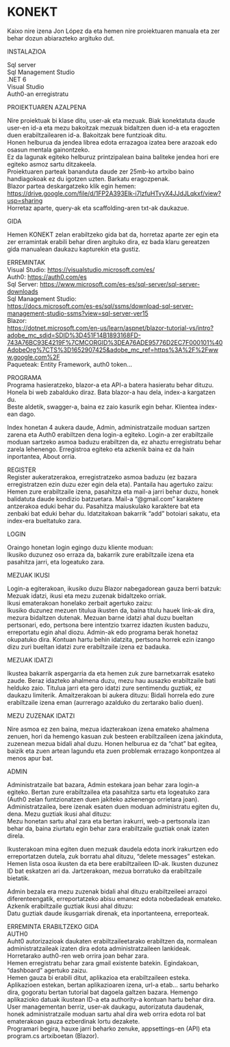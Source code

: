 # KONEKT<br/>
Kaixo nire izena Jon López da eta hemen nire proiektuaren manuala eta zer behar dozun abiarazteko argituko dut.<br/>

INSTALAZIOA<br/>

Sql server<br/>
Sql Management Studio<br/>
.NET 6<br/>
Visual Studio<br/>
Auth0-an erregistratu<br/>

PROIEKTUAREN AZALPENA<br/>

Nire proiektuak bi klase ditu, user-ak eta mezuak. Biak konektatuta daude user-en id-a eta mezu bakoitzak mezuak bidaltzen duen id-a eta eragozten duen erabiltzailearen id-a. Bakoitzak bere funtzioak ditu.<br/>
Honen helburua da jendea librea edota errazagoa izatea bere arazoak edo osasun mentala gainontzeko.<br/>
Ez da lagunak egiteko helburuz printzipalean baina baliteke jendea hori ere egiteko asmoz sartu ditzakeela.<br/>
Proiektuaren parteak bananduta daude zer 25mb-ko artxibo baino handiagokoak ez du igotzen uzten. Barkatu eragozpenak.<br/>
Blazor partea deskargatzeko klik egin hemen: https://drive.google.com/file/d/1FP2A393Elk-i7lzfuHTvyX4JJdJLqkxf/view?usp=sharing <br/>
Horretaz aparte, query-ak eta scaffolding-aren txt-ak daukazue.<br/>

GIDA<br/>

Hemen KONEKT zelan erabiltzeko gida bat da, horretaz aparte zer egin eta zer erramintak erabili behar diren argituko dira, ez bada klaru gereatzen gida manualean daukazu kapturekin eta gustiz.<br/>

ERREMINTAK<br/>
Visual Studio: https://visualstudio.microsoft.com/es/<br/>
Auth0: https://auth0.com/es<br/> 
Sql Server: https://www.microsoft.com/es-es/sql-server/sql-server-downloads<br/>
Sql Management Studio:<br/> 
https://docs.microsoft.com/es-es/sql/ssms/download-sql-server-management-studio-ssms?view=sql-server-ver15<br/> 
Blazor:<br/>
https://dotnet.microsoft.com/en-us/learn/aspnet/blazor-tutorial-vs/intro?adobe_mc_sdid=SDID%3D451F14B1893168FD-743A76BC93E4219F%7CMCORGID%3DEA76ADE95776D2EC7F000101%40AdobeOrg%7CTS%3D1652907425&adobe_mc_ref=https%3A%2F%2Fwww.google.com%2F<br/> 
Paqueteak: Entity Framework, auth0 token…<br/>

PROGRAMA<br/>
Programa hasieratzeko, blazor-a eta API-a batera hasieratu behar dituzu. Honela bi web zabalduko diraz. Bata blazor-a hau dela, index-a kargatzen du.<br/>
Beste aldetik, swagger-a, baina ez zaio kasurik egin behar. Klientea index-ean dago.<br/>

Index honetan 4 aukera daude, Admin, administratzaile moduan sartzen zarena eta Auth0 erabiltzen dena login-a egiteko. Login-a zer erabiltzaile moduan sartzeko asmoa baduzu erabiltzen da, ez ahaztu erregistratu behar zarela lehenengo. Erregistroa egiteko eta azkenik baina ez da hain inportantea, About orria.<br/>

REGISTER<br/>
Register aukeratzerakoa, erregistratzeko asmoa baduzu (ez bazara erregistratzen ezin duzu ezer egin dela eta). Pantaila hau agertuko zaizu:<br/>
Hemen zure erabiltzaile izena, pasahitza eta mail-a jarri behar duzu, honek balidatuta daude kondizio batzuetara. Mail-a “@gmail.com” karaktere antzerakoa eduki behar du. Pasahitza maiuskulako karaktere bat eta zenbaki bat eduki behar du. Idatzitakoan bakarrik “add” botoiari sakatu, eta index-era bueltatuko zara.<br/>

LOGIN<br/>

Oraingo honetan login egingo duzu kliente moduan:<br/>
Ikusiko duzunez oso erraza da, bakarrik zure erabiltzaile izena eta pasahitza jarri, eta logeatuko zara.<br/>

MEZUAK IKUSI<br/>

Login-a egiterakoan, ikusiko duzu Blazor nabegadorean gauza berri batzuk:<br/>
Mezuak idatzi, ikusi eta mezu zuzenak bidaltzeko orriak.<br/>
Ikusi ematerakoan honelako zerbait agertuko zaizu:<br/>
Ikusiko duzunez mezuen titulua ikusten da, baina titulu hauek link-ak dira, mezura bidaltzen dutenak. Mezuan barne idatzi ahal duzu bueltan pertsonari, edo, pertsona bere intentzio txarrez idazten ikusten baduzu, erreportatu egin ahal diozu. Admin-ak edo programa berak honetaz okupatuko dira. Kontuan hartu behin idatzita, pertsona horrek ezin izango dizu zuri bueltan idatzi zure erabiltzaile izena ez badauka.<br/> 

MEZUAK IDATZI<br/>

Ikustea bakarrik aspergarria da eta hemen zuk zure barnetxarrak esateko zaude. Beraz idazteko ahalmena duzu, mezu hau ausazko erabiltzaile bati helduko zaio. 
Titulua jarri eta gero idatzi zure sentimendu guztiak, ez daukazu limiterik. Amaitzerakoan bi aukera dituzu: Bidali horrela edo zure erabiltzaile izena eman (aurrerago azalduko du zertarako balio duen).<br/>

MEZU ZUZENAK IDATZI<br/>

Nire asmoa ez zen baina, mezua idazterakoan izena emateko ahalmena zenuen, hori da hemengo kasuan zuk besteen erabiltzaileen izena jakinduta, zuzenean mezua bidali ahal duzu. Honen helburua ez da “chat” bat egitea, baizik eta zuen artean lagundu eta zuen problemak errazago konpontzea al menos apur bat.<br/> 

ADMIN<br/>

Administratzaile bat bazara, Admin estekara joan behar zara login-a egiteko. Bertan zure erabiltzailea eta pasahitza sartu eta logeatuko zara (Auth0 zelan funtzionatzen duen jakiteko azkenengo orrietara joan).<br/>
Administratzailea, bere izenak esaten duen moduan administratu egiten du, dena. Mezu guztiak ikusi ahal dituzu:<br/>
Mezu honetan sartu ahal zara eta bertan irakurri, web-a pertsonala izan behar da, baina ziurtatu egin behar zara erabiltzaile guztiak onak izaten direla.<br/> 

Ikusterakoan mina egiten duen mezuak daudela edota inork irakurtzen edo erreportatzen dutela, zuk borratu ahal dituzu, “delete messages” estekan.<br/>
Hemen lista osoa ikusten da eta bere erabiltzaileen ID-ak. Ikusten duzunez ID bat eskatzen ari da. Jartzerakoan, mezua borratuko da erabiltzaile bietatik.<br/>

Admin bezala era mezu zuzenak bidali ahal dituzu erabiltzeileei arrazoi diferenteengatik, erreportatzeko abisu emanez edota nobedadeak emateko.<br/>
Azkenik erabiltzaile guztiak ikusi ahal dituzu:<br/>
Datu guztiak daude ikusgarriak direnak, eta inportanteena, erreporteak.<br/>

ERREMINTA ERABILTZEKO GIDA<br/>
AUTH0<br/>
Auht0 autorizazioak daukaten erabiltzaileetarako erabiltzen da, normalean administratzaileak izaten dira edota administratzaileen lankideak. Horretarako auth0-ren web orrira joan behar zara.<br/>
Hemen erregistratu behar zara gmail existente batekin. Egindakoan, “dashboard” agertuko zaizu.<br/>
Hemen gauza bi erabili ditut, aplikazioa eta erabiltzaileen esteka.<br/>
Aplikazioen estekan, bertan aplikazioaren izena, url-a etab… sartu beharko dira, gogoratu bertan tutorial bat dagoela galtzen bazara. Hemengo aplikazioko datuak ikustean ID-a eta authority-a kontuan hartu behar dira.<br/>
User managementan berriz, user-ak daukagu, autorizatuta daudenak, honek administratzaile moduan sartu ahal dira web orrira edota rol bat ematerakoan gauza ezberdinak lortu dezakete.<br/>
Programari begira, hauxe jarri beharko zenuke, appsettings-en (API) eta program.cs artxiboetan (Blazor).<br/>
